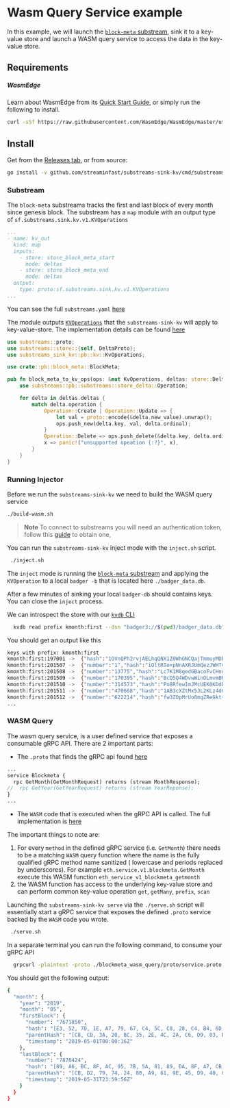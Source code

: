 # Wasm Query Service example

In this example, we will launch the [`block-meta` substream](https://github.com/streamingfast/substreams-eth-block-meta), sink it to a key-value store and launch a WASM query service to access the data in the key-value store.

## Requirements

##### WasmEdge

Learn about WasmEdge from its [Quick Start Guide](https://wasmedge.org/book/en/quick_start/install.html), or simply run the following to install.
```bash
curl -sSf https://raw.githubusercontent.com/WasmEdge/WasmEdge/master/utils/install.sh | bash
```

## Install

Get from the [Releases tab](https://github.com/streamingfast/substreams-sink-kv/releases), or from source:

```bash
go install -v github.com/streaminfast/substreams-sink-kv/cmd/substreams-sink-kv
```

### Substream
The `block-meta` substreams tracks the first and last block of every month since genesis block. The substream has a `map` module with an output type of `sf.substreams.sink.kv.v1.KVOperations`

```yaml
...
- name: kv_out
  kind: map
  inputs:
    - store: store_block_meta_start
      mode: deltas
    - store: store_block_meta_end
      mode: deltas
  output:
    type: proto:sf.substreams.sink.kv.v1.KVOperations
...
```
You can see the full `substreams.yaml` [here](https://github.com/streamingfast/substreams-eth-block-meta/blob/adfd451a8354eba1fa40e94dc205b1499df69f5b/substreams.yaml#L46-L54)

The module outputs  [`KVOperations`](../../proto/substreams/sink/kv/v1/kv.proto) that the `substreams-sink-kv` will apply to key-value-store. The implementation details can be found [here](https://github.com/streamingfast/substreams-eth-block-meta/blob/adfd451a8354eba1fa40e94dc205b1499df69f5b/src/kv_out.rs)

```rust
use substreams::proto;
use substreams::store::{self, DeltaProto};
use substreams_sink_kv::pb::kv::KvOperations;

use crate::pb::block_meta::BlockMeta;

pub fn block_meta_to_kv_ops(ops: &mut KvOperations, deltas: store::Deltas<DeltaProto<BlockMeta>>) {
    use substreams::pb::substreams::store_delta::Operation;

    for delta in deltas.deltas {
        match delta.operation {
            Operation::Create | Operation::Update => {
                let val = proto::encode(&delta.new_value).unwrap();
                ops.push_new(delta.key, val, delta.ordinal);
            }
            Operation::Delete => ops.push_delete(&delta.key, delta.ordinal),
            x => panic!("unsupported opeation {:?}", x),
        }
    }
}
```

### Running Injector

Before we run the `substreams-sink-kv` we need to build the WASM query service

```bash
./build-wasm.sh
```

> **Note** To connect to substreams you will need an authentication token, follow this [guide](https://substreams.streamingfast.io/reference-and-specs/authentication) to obtain one,

You can run the `substreams-sink-kv` inject mode with the `inject.sh` script.

```bash
 ./inject.sh
```

The `inject` mode is running the [`block-meta` substream](https://github.com/streamingfast/substreams-eth-block-meta) and applying the `KVOperation` to a local `badger -b` that is located here `./badger_data.db`. 

After a few minutes of sinking your local `badger-db` should contains keys. You can close the `inject` process.

We can introspect the store with our [`kvdb` CLI](https://github.com/streamingfast/kvdb)

```bash
  kvdb read prefix kmonth:first --dsn "badger3://$(pwd)/badger_data.db" --decoder="proto://./blockmeta_wasm_query/proto/block_meta.proto@eth.block_meta.v1.BlockMeta"
```

You should get an output like this

```bash
keys with prefix: kmonth:first
kmonth:first:197001	->	{"hash":"1OVnQPh2rvjAELhqQNX1Z0WhGNCQajTmmuyMDbHLj6M=","parentHash":"AAAAAAAAAAAAAAAAAAAAAAAAAAAAAAAAAAAAAAAAAAA=","timestamp":"1970-01-01T00:00:00Z"}
kmonth:first:201507	->	{"number":"1","hash":"iOltRTe+pNnAXRJUmQezJWHTvzH0Wq5zTNwRnxNAbLY=","parentHash":"1OVnQPh2rvjAELhqQNX1Z0WhGNCQajTmmuyMDbHLj6M=","timestamp":"2015-07-30T15:26:28Z"}
kmonth:first:201508	->	{"number":"13775","hash":"Lc7K1M8gedGBacoFvCHnugrdcTK5OCmEdg9D8nYb2CI=","parentHash":"q6q7j4t/f6B2aPs4/VoI2pgUzYrRink+VO72+pt5SrQ=","timestamp":"2015-08-01T00:00:03Z"}
kmonth:first:201509	->	{"number":"170395","hash":"BcQ5Q4WDvwWinOLmvmBRow+93ncq4UPzlyaoFzETBas=","parentHash":"PrACXrHJMjr8l/zN8E4mucPsxTEVMnAj9uog69E75jo=","timestamp":"2015-09-01T00:00:20Z"}
kmonth:first:201510	->	{"number":"314573","hash":"Po8RfewImJMcUEK0KDdDzORKt3mqx2VihhfA3EyRvAI=","parentHash":"Sek9sYxwxk2MuiJI4V8H/D6IX/unSxICfVYVBP9hpx0=","timestamp":"2015-10-01T00:00:17Z"}
kmonth:first:201511	->	{"number":"470668","hash":"1AB3cXZtMx5JL2KLz4dCBpjq+lsZEf6zgHd14+u+z1k=","parentHash":"6Kq+SBHeXyRdZ+/rC6he5QZWKHVPCoo0ebbgyUuL6H4=","timestamp":"2015-11-01T00:00:08Z"}
kmonth:first:201512	->	{"number":"622214","hash":"fw3ZOpMrUo8mqZReGkt+SBfnpv0aiPkKF2qrdmZn27o=","parentHash":"cPTq4v4Q7Ys5ivJjdiaxEjES4SIKRkZV238e3LhbQFU=","timestamp":"2015-12-01T00:00:01Z"}
...
````

### WASM Query

The wasm query service, is a user defined service that exposes a consumable gRPC API. There are 2 important parts:

- The `.proto` that finds the gRPC api found  [here](./blockmeta_wasm_query/proto/service.proto)
```protobuf
...
service Blockmeta {
  rpc GetMonth(GetMonthRequest) returns (stream MonthResponse);
//  rpc GetYear(GetYearRequest) returns (stream YearReponse);
}
...
```

- The `WASM` code that is executed when the gRPC API is called. The full implementation is [here](./blockmeta_wasm_query/src/lib.rs)

The important things to note are:

1) For every `method` in the defined gRPC service (i.e. `GetMonth`) there needs to be a matching `WASM` query function where the name is the fully qualified gRPC method name sanitized ( lowercase and periods replaced by underscores). For example `eth.service.v1.blockmeta.GetMonth` execute this WASM function `eth_service_v1_blockmeta_getmonth`
2) the WASM function has access to the underlying key-value store and can perform common key-value operation `get`, `getMany`, `prefix`, `scan`

Launching the `substreams-sink-kv serve` via the `./serve.sh` script will essentially start a gRPC service that exposes the defined `.proto` service backed by the `WASM` code you wrote.

```bash
 ./serve.sh
```

In a separate terminal you can run the following command, to consume your gRPC API

```bash
  grpcurl -plaintext -proto ./blockmeta_wasm_query/proto/service.proto -d '{"year": "2019","month":"05"}' localhost:7878 eth.service.v1.Blockmeta.GetMonth
```

You should get the following output: 

```bash
{
  "month": {
    "year": "2019",
    "month": "05",
    "firstBlock": {
      "number": "7671850",
      "hash": "[E3, 52, 7D, 1E, A7, 79, 67, C4, 5C, C8, 28, C4, B4, 6D, 85, 1E, B6, CA, A0, 70, 18, 7D, EA, FC, F8, A0, 36, 0C, 5B, F3, 2D, AE]",
      "parentHash": "[C8, CD, 3A, 20, BC, 35, 2E, 4C, 2A, C6, D9, 03, B0, EA, AF, 90, 82, 43, AF, 19, 42, 8A, C2, 48, BD, B5, E8, 0B, 2B, 42, 49, 65]",
      "timestamp": "2019-05-01T00:00:16Z"
    },
    "lastBlock": {
      "number": "7870424",
      "hash": "[89, A6, BC, 8F, AC, 95, 7B, 5A, 81, 89, DA, 8F, A7, CB, AD, 34, 00, 94, 0A, 4A, 46, F3, 4A, 49, D9, B8, 77, D0, 7C, 28, D9, 38]",
      "parentHash": "[CB, D2, 79, 74, 24, 80, A9, 61, 9E, 45, D9, 40, CB, D0, 23, EE, A0, 13, 7A, 24, E1, 1C, 8B, F1, 6C, 9C, B8, B5, 70, 08, 18, 46]",
      "timestamp": "2019-05-31T23:59:56Z"
    }
  }
}
```


